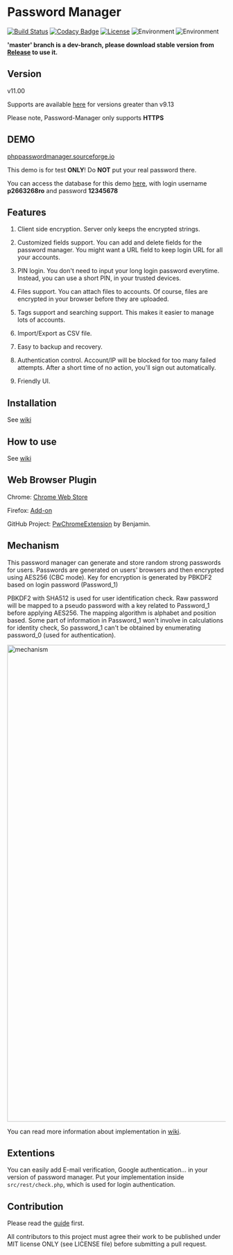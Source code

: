 # Password Manager
[![Build Status](https://travis-ci.org/zeruniverse/Password-Manager.svg)](https://travis-ci.org/zeruniverse/Password-Manager)
[![Codacy Badge](https://api.codacy.com/project/badge/grade/b5d954be72144355aa258748cfd05bca)](https://www.codacy.com/app/zzy8200/Password-Manager)
[![License](https://img.shields.io/badge/license-MIT-blue.svg)](https://github.com/zeruniverse/Password-Manager/blob/master/LICENSE)
![Environment](https://img.shields.io/badge/PHP-7.1+-blue.svg)
![Environment](https://img.shields.io/badge/MySQL-required-ff69b4.svg)

**'master' branch is a dev-branch, please download stable version from [Release](https://github.com/zeruniverse/Password-Manager/releases) to use it.**

## Version

v11.00

Supports are available [here](https://github.com/zeruniverse/Password-Manager/issues) for versions greater than v9.13

Please note, Password-Manager only supports **HTTPS**

## DEMO
[phppasswordmanager.sourceforge.io](https://phppasswordmanager.sourceforge.io)

This demo is for test **ONLY**! Do **NOT** put your real password there.

You can access the database for this demo [here](https://mysql-p.sourceforge.net), with login username **p2663268ro** and password **12345678**

## Features
1. Client side encryption. Server only keeps the encrypted strings.

2. Customized fields support. You can add and delete fields for the password manager. You might want a URL field to keep login URL for all your accounts.

3. PIN login. You don't need to input your long login password everytime. Instead, you can use a short PIN, in your trusted devices.

4. Files support. You can attach files to accounts. Of course, files are encrypted in your browser before they are uploaded.

5. Tags support and searching support. This makes it easier to manage lots of accounts.

6. Import/Export as CSV file.

7. Easy to backup and recovery.

8. Authentication control. Account/IP will be blocked for too many failed attempts. After a short time of no action, you'll sign out automatically.

9. Friendly UI.

## Installation
See [wiki](https://github.com/zeruniverse/Password-Manager/wiki/Installation)

## How to use
See [wiki](https://github.com/zeruniverse/Password-Manager/wiki)

## Web Browser Plugin

Chrome: [Chrome Web Store](https://chrome.google.com/webstore/detail/password-manager/mbfjokpccbakbnnpklkcginkalkijkan)

Firefox: [Add-on](https://addons.mozilla.org/en-US/firefox/addon/self-hosted-password-addon/)

GitHub Project: [PwChromeExtension](https://github.com/BenjaminHae/PwChromeExtension) by Benjamin.

## Mechanism
This password manager can generate and store random strong passwords for users. Passwords are generated on users' browsers and then encrypted using AES256 (CBC mode). Key for encryption is generated by PBKDF2 based on login password (Password_1)

PBKDF2 with SHA512 is used for user identification check. Raw password will be mapped to a pseudo password with a key related to Password_1 before applying AES256. The mapping algorithm is alphabet and position based.
Some part of information in Password_1 won't involve in calculations for identity check, So password_1 can't be obtained by enumerating password_0 (used for authentication).

<img width="1098" alt="mechanism" src="https://cloud.githubusercontent.com/assets/4648756/13795540/b0dfde78-eabe-11e5-8407-e5904dad59d2.png">

You can read more information about implementation in [wiki](https://github.com/zeruniverse/Password-Manager/wiki/Mechanism).

## Extentions
You can easily add E-mail verification, Google authentication... in your version of password manager. Put your implementation inside `src/rest/check.php`, which is used for login authentication.

## Contribution

Please read the [guide](https://github.com/zeruniverse/Password-Manager/wiki/Contribution) first.

All contributors to this project must agree their work to be published under MIT license ONLY (see LICENSE file) before submitting a pull request.
